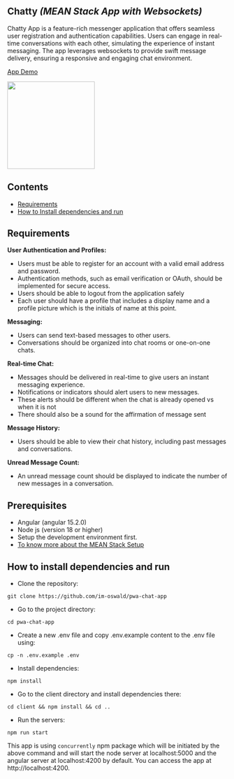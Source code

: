 ## Chatty _(MEAN Stack App with Websockets)_

Chatty App is a feature-rich messenger application that offers seamless user registration and authentication capabilities. Users can engage in real-time conversations with each other, simulating the experience of instant messaging. The app leverages websockets to provide swift message delivery, ensuring a responsive and engaging chat environment.

[App Demo](https://shorturl.at/swACH)

<img src="./client/src/assets/gifs/demo.gif?raw=true" width="200px">

## Contents

- [Requirements](#-requirements)
- [How to Install dependencies and run](#-how-to-install-dependencies-and-run)

## Requirements

**User Authentication and Profiles:**

- Users must be able to register for an account with a valid email address and password.
- Authentication methods, such as email verification or OAuth, should be implemented for secure access.
- Users should be able to logout from the application safely
- Each user should have a profile that includes a display name and a profile picture which is the initials of name at this point.

**Messaging:**
- Users can send text-based messages to other users.
- Conversations should be organized into chat rooms or one-on-one chats.

**Real-time Chat:**
- Messages should be delivered in real-time to give users an instant messaging experience.
- Notifications or indicators should alert users to new messages.
- These alerts should be different when the chat is already opened vs when it is not
- There should also be a sound for the affirmation of message sent

**Message History:**
- Users should be able to view their chat history, including past messages and conversations.

**Unread Message Count:**
- An unread message count should be displayed to indicate the number of new messages in a conversation.

## Prerequisites

- Angular (angular 15.2.0)
- Node js (version 18 or higher)
- Setup the development environment first.
- [To know more about the MEAN Stack Setup](https://www.javatpoint.com/setup-components-of-mean-stack)

## How to install dependencies and run

- Clone the repository:

```
git clone https://github.com/im-oswald/pwa-chat-app
```

- Go to the project directory:

```
cd pwa-chat-app
```

- Create a new .env file and copy .env.example content to the .env file using:

```
cp -n .env.example .env
```

- Install dependencies:

```
npm install
```

- Go to the client directory and install dependencies there:

```
cd client && npm install && cd ..
```

- Run the servers:

```
npm run start
```

This app is using `concurrently` npm package which will be initiated by the above command and will start the node server at localhost:5000 and the angular server at localhost:4200 by default. You can access the app at http://localhost:4200.
